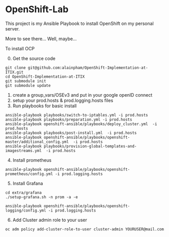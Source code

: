 # OpenShift-Lab
This project is my Ansible Playbook to install OpenShift on my personal server.

More to see there... Well, maybe... 



To install OCP

0. Get the source code

```
git clone git@github.com:alainpham/OpenShift-Implementation-at-ITIX.git
cd OpenShift-Implementation-at-ITIX
git submodule init
git submodule update
```

1. create a group_vars/OSEv3 and put in your google openID connect
2. setup your prod.hosts & prod.logging.hosts files
3. Run playbooks for basic install

```
ansible-playbook playbooks/switch-to-iptables.yml -i prod.hosts
ansible-playbook playbooks/preparation.yml -i prod.hosts
ansible-playbook openshift-ansible/playbooks/deploy_cluster.yml  -i prod.hosts
ansible-playbook playbooks/post-install.yml  -i prod.hosts
ansible-playbook openshift-ansible/playbooks/openshift-master/additional_config.yml  -i prod.hosts
ansible-playbook playbooks/provision-global-templates-and-imagestreams.yml  -i prod.hosts
```

4. Install prometheus

```
ansible-playbook openshift-ansible/playbooks/openshift-prometheus/config.yml -i prod.logging.hosts
```

5. Install Grafana
```
cd extra/grafana
./setup-grafana.sh -n prom -a -e

ansible-playbook openshift-ansible/playbooks/openshift-logging/config.yml -i prod.logging.hosts
```

6. Add Cluster admin role to your user

```
oc adm policy add-cluster-role-to-user cluster-admin YOURUSER@mail.com
```
